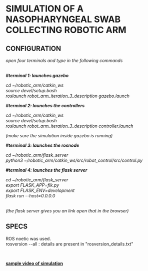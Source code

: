 # SIMULATION OF A NASOPHARYNGEAL SWAB COLLECTING ROBOTIC ARM

## CONFIGURATION

<i>
open four terminals and type in the following commands<br>
<br>

 <b>#terminal 1: launches gazebo</b><br>

cd ~/robotic_arm/catkin_ws<br>
source devel/setup.bash <br>
roslaunch robot_arm_iteration_3_description gazebo.launch<br>

<b>#terminal 2: launches the controllers</b><br>

cd ~/robotic_arm/catkin_ws<br>
source devel/setup.bash <br>
roslaunch robot_arm_iteration_3_description controller.launch<br>


(make sure the simulation inside gazebo is running)<br>

<b>#terminal 3: launches the rosnode</b><br>

cd ~/robotic_arm/flask_server<br>
python3 ~/robotic_arm/catkin_ws/src/robot_control/src/control.py<br>

 <b>#terminal 4: launches the flask server </b><br>

cd ~/robotic_arm/flask_server<br>
export FLASK_APP=flk.py<br>
export FLASK_ENV=development<br>
flask run --host=0.0.0.0<br>


<br>
(the flask server gives you an link open that in the browser)
</i>


<br>



## SPECS
ROS noetic was used.<br>
rosversion --all : details are present in "rosversion_details.txt"

<br>

[<b>sample video of simulation</b>]("https://www.youtube.com/watch?v=KTm77U-Daog&list=PLR_FmEFFCB3JdIsf11Cr5g7DOb9cal-JV&index=35&t=249s&ab_channel=ebinjohny")




